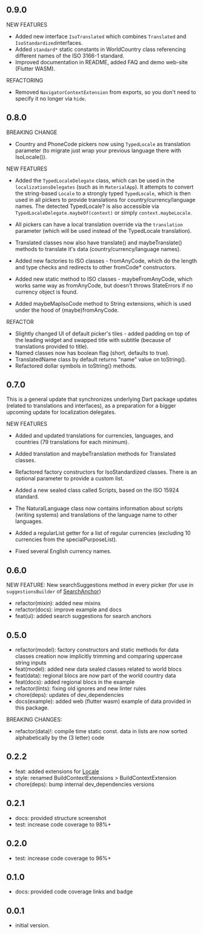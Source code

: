 ## 0.9.0

NEW FEATURES

- Added new interface `IsoTranslated` which combines `Translated` and `IsoStandardized`interfaces.
- Added `standard*` static constants in WorldCountry class referencing different names of the ISO 3166-1 standard.
- Improved documentation in README, added FAQ and demo web-site (Flutter WASM).

REFACTORING

- Removed `NavigatorContextExtension` from exports, so you don't need to specify it no longer via `hide`.

## 0.8.0

BREAKING CHANGE

- Country and PhoneCode pickers now using `TypedLocale` as translation parameter (to migrate just wrap your previous language there with IsoLocale()).

NEW FEATURES

- Added the `TypedLocaleDelegate` class, which can be used in the `localizationsDelegates` (such as in `MaterialApp`). It attempts to convert the string-based `Locale` to a strongly typed `TypedLocale`, which is then used in all pickers to provide translations for country/currency/language names. The detected TypedLocale? is also accessible via `TypedLocaleDelegate.maybeOf(context)` or simply `context.maybeLocale`.
- All pickers can have a local translation override via the `translation` parameter (which will be used instead of the TypedLocale translation).
- Translated classes now also have translate() and maybeTranslate() methods to translate it's data (country/currency/language names).

- Added new factories to ISO classes - fromAnyCode, which do the length and type checks and redirects to other fromCode\* constructors.
- Added new static method to ISO classes - maybeFromAnyCode, which works same way as fromAnyCode, but doesn't throws StateErrors if no currency object is found.
- Added maybeMapIsoCode method to String extensions, which is used under the hood of (maybe)fromAnyCode.

REFACTOR

- Slightly changed UI of default picker's tiles - added padding on top of the leading widget and swapped title with subtitle (because of translations provided to title).
- Named classes now has boolean flag (short, defaults to true).
- TranslatedName class by default returns "name" value on toString().
- Refactored dollar symbols in toString() methods.

## 0.7.0

This is a general update that synchronizes underlying Dart package updates (related to translations and interfaces), as a preparation for a bigger upcoming update for localization delegates.

NEW FEATURES

- Added and updated translations for currencies, languages, and countries (79 translations for each minimum).
- Added translation and maybeTranslation methods for Translated classes.
- Refactored factory constructors for IsoStandardized classes. There is an optional parameter to provide a custom list.

- Added a new sealed class called Scripts, based on the ISO 15924 standard.
- The NaturalLanguage class now contains information about scripts (writing systems) and translations of the language name to other languages.

- Added a regularList getter for a list of regular currencies (excluding 10 currencies from the specialPurposeList).
- Fixed several English currency names.

## 0.6.0

NEW FEATURE: New searchSuggestions method in every picker (for use in `suggestionsBuilder` of [SearchAnchor](https://api.flutter.dev/flutter/material/SearchAnchor-class.html))

- refactor(mixin): added new mixins
- refactor(docs): improve example and docs
- feat(ui): added search suggestions for search anchors

## 0.5.0

- refactor(model): factory constructors and static methods for data classes creation now implicitly trimming and comparing uppercase string inputs
- feat(model): added new data sealed classes related to world blocs
- feat(data): regional blocs are now part of the world country data
- feat(docs): added regional blocs in the example
- refactor(lints): fixing old ignores and new linter rules
- chore(deps): updates of dev_dependencies
- docs(example): added web (flutter wasm) example of data provided in this package.

BREAKING CHANGES:

- refactor(data)!: compile time static const. data in lists are now sorted alphabetically by the (3 letter) code

## 0.2.2

- feat: added extensions for [Locale](https://api.flutter.dev/flutter/dart-ui/Locale-class.html)
- style: renamed BuildContextExtensions > BuildContextExtension
- chore(deps): bump internal dev_dependencies versions

## 0.2.1

- docs: provided structure screenshot
- test: increase code coverage to 98%+

## 0.2.0

- test: increase code coverage to 96%+

## 0.1.0

- docs: provided code coverage links and badge

## 0.0.1

- initial version.
